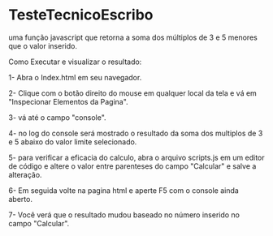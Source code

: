 # TesteTecnicoEscribo
uma função javascript que retorna a soma dos múltiplos de 3 e 5 menores que o valor inserido.

Como Executar e visualizar o resultado:

<p>1- Abra o Index.html em seu navegador.</p>
<p>2- Clique com o botão direito do mouse em qualquer local da tela e vá em "Inspecionar Elementos da Pagina".</p>
<p>3- vá até o campo "console".</p>
<p>4- no log do console será mostrado o resultado da soma dos multiplos de 3 e 5 abaixo do valor limite selecionado.</p>
<p>5- para verificar a eficacia do calculo, abra o arquivo scripts.js em um editor de código e altere o valor entre parenteses do campo "Calcular" e salve a alteração.</p>
<p>6- Em seguida volte na pagina html e aperte F5 com o console ainda aberto.</p>
<p>7- Você verá que o resultado mudou baseado no número inserido no campo "Calcular".</p>
